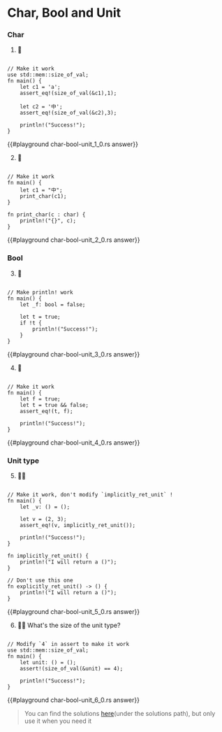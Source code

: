 # Char, Bool and Unit

### Char

1. 🌟

```rust,editable

// Make it work
use std::mem::size_of_val;
fn main() {
    let c1 = 'a';
    assert_eq!(size_of_val(&c1),1);

    let c2 = '中';
    assert_eq!(size_of_val(&c2),3);

    println!("Success!");
}
```

{{#playground char-bool-unit_1_0.rs answer}}

2. 🌟

```rust,editable

// Make it work
fn main() {
    let c1 = "中";
    print_char(c1);
}

fn print_char(c : char) {
    println!("{}", c);
}
```

{{#playground char-bool-unit_2_0.rs answer}}

### Bool

3. 🌟

```rust,editable

// Make println! work
fn main() {
    let _f: bool = false;

    let t = true;
    if !t {
        println!("Success!");
    }
}
```

{{#playground char-bool-unit_3_0.rs answer}}

4. 🌟

```rust,editable

// Make it work
fn main() {
    let f = true;
    let t = true && false;
    assert_eq!(t, f);

    println!("Success!");
}
```

{{#playground char-bool-unit_4_0.rs answer}}

### Unit type

5. 🌟🌟

```rust,editable

// Make it work, don't modify `implicitly_ret_unit` !
fn main() {
    let _v: () = ();

    let v = (2, 3);
    assert_eq!(v, implicitly_ret_unit());

    println!("Success!");
}

fn implicitly_ret_unit() {
    println!("I will return a ()");
}

// Don't use this one
fn explicitly_ret_unit() -> () {
    println!("I will return a ()");
}
```

{{#playground char-bool-unit_5_0.rs answer}}

6. 🌟🌟 What's the size of the unit type?

```rust,editable

// Modify `4` in assert to make it work
use std::mem::size_of_val;
fn main() {
    let unit: () = ();
    assert!(size_of_val(&unit) == 4);

    println!("Success!");
}
```

{{#playground char-bool-unit_6_0.rs answer}}

> You can find the solutions [here](https://github.com/sunface/rust-by-practice)(under the solutions path), but only use it when you need it
